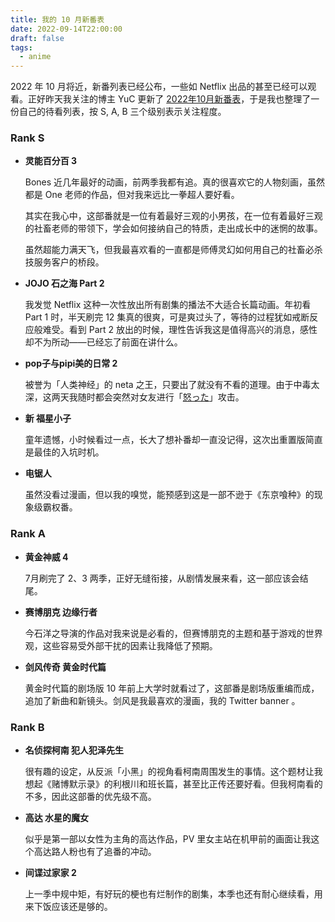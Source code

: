 ```yaml
---
title: 我的 10 月新番表
date: 2022-09-14T22:00:00
draft: false
tags:
  - anime
---
```


2022 年 10 月将近，新番列表已经公布，一些如 Netflix 出品的甚至已经可以观看。正好昨天我关注的博主 YuC 更新了 [2022年10月新番表](https://yuc.wiki/202210/)，于是我也整理了一份自己的待看列表，按 S, A, B  三个级别表示关注程度。

### Rank S
- **灵能百分百 3**

    Bones 近几年最好的动画，前两季我都有追。真的很喜欢它的人物刻画，虽然都是 One 老师的作品，但对我来远比一拳超人要好看。

    其实在我心中，这部番就是一位有着最好三观的小男孩，在一位有着最好三观的社畜老师的带领下，学会如何接纳自己的特质，走出成长中的迷惘的故事。
    
    虽然超能力满天飞，但我最喜欢看的一直都是师傅灵幻如何用自己的社畜必杀技服务客户的桥段。
- **JOJO 石之海 Part 2**

    我发觉 Netflix 这种一次性放出所有剧集的播法不大适合长篇动画。年初看 Part 1 时，半天刷完 12 集真的很爽，可是爽过头了，等待的过程犹如戒断反应般难受。看到 Part 2 放出的时候，理性告诉我这是值得高兴的消息，感性却不为所动——已经忘了前面在讲什么。
- **pop子与pipi美的日常 2**

    被誉为「人类神经」的 neta 之王，只要出了就没有不看的道理。由于中毒太深，这两天我随时都会突然对女友进行「[怒った](https://zh.moegirl.org.cn/index.php?title=%E7%94%9F%E6%B0%94%E4%BA%86%E5%90%97)」攻击。
- **新 福星小子**

    童年遗憾，小时候看过一点，长大了想补番却一直没记得，这次出重置版简直是最佳的入坑时机。
- **电锯人**

    虽然没看过漫画，但以我的嗅觉，能预感到这是一部不逊于《东京喰种》的现象级霸权番。

### Rank A
- **黄金神威 4**

    7月刷完了 2、3 两季，正好无缝衔接，从剧情发展来看，这一部应该会结尾。

- **赛博朋克 边缘行者**

    今石洋之导演的作品对我来说是必看的，但赛博朋克的主题和基于游戏的世界观，这些容易受外部干扰的因素让我降低了预期。
- **剑风传奇 黄金时代篇**

    黄金时代篇的剧场版 10 年前上大学时就看过了，这部番是剧场版重编而成，追加了新曲和新镜头。剑风是我最喜欢的漫画，我的 Twitter banner 。

### Rank B
- **名侦探柯南 犯人犯泽先生**

    很有趣的设定，从反派「小黑」的视角看柯南周围发生的事情。这个题材让我想起《赌博默示录》的利根川和班长篇，甚至比正传还要好看。但我柯南看的不多，因此这部番的优先级不高。
- **高达 水星的魔女**

    似乎是第一部以女性为主角的高达作品，PV 里女主站在机甲前的画面让我这个高达路人粉也有了追番的冲动。
- **间谍过家家 2**

    上一季中规中矩，有好玩的梗也有烂制作的剧集，本季也还有耐心继续看，用来下饭应该还是够的。